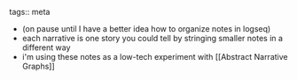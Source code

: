 tags:: meta

- (on pause until I have a better idea how to organize notes in logseq)
- each narrative is one story you could tell by stringing smaller notes in a different way
- i'm using these notes as a low-tech experiment with [[Abstract Narrative Graphs]]